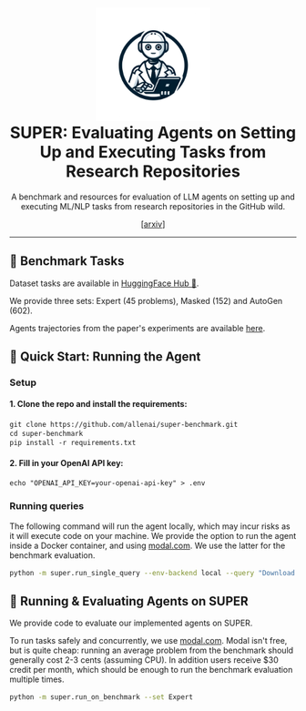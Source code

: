 
<div align="center">
    <img src="assets/mle-bench.webp" width="200"/>
    <h1 style="margin-top: 0">SUPER: Evaluating Agents on Setting Up and Executing Tasks from Research Repositories</h1>
    <p>
    A benchmark and resources for evaluation of LLM agents on setting up and executing ML/NLP tasks from research repositories in the GitHub wild. 
    </p>
    [<a href="https://arxiv.org/pdf/2409.07440">arxiv</a>]
</div>

---

## 📝 Benchmark Tasks

Dataset tasks are available in [HuggingFace Hub 🤗](https://huggingface.co/datasets/allenai/super).

We provide three sets: Expert (45 problems), Masked (152) and AutoGen (602).

Agents trajectories from the paper's experiments are available [here](trajectories).

## 🚀 Quick Start: Running the Agent

### Setup

#### 1. Clone the repo and install the requirements:
```
git clone https://github.com/allenai/super-benchmark.git
cd super-benchmark
pip install -r requirements.txt
```

#### 2. Fill in your OpenAI API key:
```
echo "OPENAI_API_KEY=your-openai-api-key" > .env
```

### Running queries

The following command will run the agent locally, which may incur risks as it will execute code on your machine.
We provide the option to run the agent inside a Docker container, and using [modal.com](https://www.modal.com/). We use the latter for the benchmark evaluation.

```bash
python -m super.run_single_query --env-backend local --query "Download the OpenBookQA dataset at https://github.com/allenai/OpenBookQA and tell me how many examples are in the train, dev, and test splits of the datasets."
```

## 🤖 Running & Evaluating Agents on SUPER

We provide code to evaluate our implemented agents on SUPER.

To run tasks safely and concurrently, we use [modal.com](https://www.modal.com/). Modal isn't free, but is quite cheap: running an average problem from the benchmark should generally cost 2-3 cents (assuming CPU).
In addition users receive $30 credit per month, which should be enough to run the benchmark evaluation multiple times. 

```bash
python -m super.run_on_benchmark --set Expert 
```
